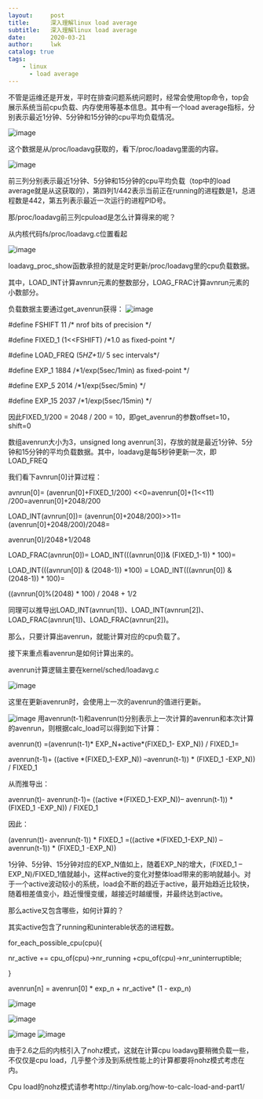 ```yaml
---
layout:     post
title:      深入理解linux load average
subtitle:   深入理解linux load average
date:       2020-03-21
author:     lwk
catalog: true
tags:
    - linux
	  - load average
---
```

不管是运维还是开发，平时在排查问题系统问题时，经常会使用top命令，top会展示系统当前cpu负载、内存使用等基本信息。其中有一个load average指标，分别表示最近1分钟、5分钟和15分钟的cpu平均负载情况。


![image](https://user-images.githubusercontent.com/36918717/177022349-fec9ae11-64d9-4129-ae3d-28036a872ce0.png)


这个数据是从/proc/loadavg获取的，看下/proc/loadavg里面的内容。


![image](https://user-images.githubusercontent.com/36918717/177022353-95f154bd-bcd8-4915-a3b9-f5b005b7aa12.png)


前三列分别表示最近1分钟、5分钟和15分钟的cpu平均负载（top中的load average就是从这获取的），第四列1/442表示当前正在running的进程数是1，总进程数是442，第五列表示最近一次运行的进程PID号。

那/proc/loadavg前三列cpuload是怎么计算得来的呢？

从内核代码fs/proc/loadavg.c位置看起

![image](https://user-images.githubusercontent.com/36918717/177022356-5dca4f37-870b-401b-9f92-6acee79775d5.png)

loadavg_proc_show函数承担的就是定时更新/proc/loadavg里的cpu负载数据。

其中，LOAD_INT计算avnrun元素的整数部分，LOAG_FRAC计算avnrun元素的小数部分。

负载数据主要通过get_avenrun获得：
![image](https://user-images.githubusercontent.com/36918717/177022360-e3db35b5-1c64-4cd0-8d7c-3abacbd36cb7.png)

#define FSHIFT            11           /* nrof bits of precision */

#define FIXED_1           (1<<FSHIFT)   /*1.0 as fixed-point */

#define LOAD_FREQ    (5*HZ+1)/* 5 sec intervals*/

#define EXP_1              1884              /*1/exp(5sec/1min) as fixed-point */

#define EXP_5              2014              /*1/exp(5sec/5min) */

#define EXP_15            2037              /*1/exp(5sec/15min) */

 

因此FIXED_1/200 = 2048 / 200 = 10，即get_avenrun的参数offset=10，shift=0

数组avenrun大小为3，unsigned long avenrun[3]，存放的就是最近1分钟、5分钟和15分钟的平均负载数据。其中，loadavg是每5秒钟更新一次，即LOAD_FREQ

我们看下avnrun[0]计算过程：

avnrun[0]= (avenrun[0]+FIXED_1/200) <<0=avenrun[0]+(1<<11) /200=avenrun[0]+2048/200

LOAD_INT(avnrun[0])= (avenrun[0]+2048/200)>>11=(avenrun[0]+2048/200)/2048=

avenrun[0]/2048+1/2048

LOAD_FRAC(avnrun[0])= LOAD_INT(((avnrun[0])& (FIXED_1-1)) * 100)=

LOAD_INT(((avnrun[0]) & (2048-1)) *100) = LOAD_INT(((avnrun[0]) & (2048-1)) * 100)=

((avnrun[0]%(2048) * 100) / 2048 + 1/2

 

同理可以推导出LOAD_INT(avnrun[1])、LOAD_INT(avnrun[2])、LOAD_FRAC(avnrun[1])、LOAD_FRAC(avnrun[2])。

那么，只要计算出avenrun，就能计算对应的cpu负载了。

接下来重点看avenrun是如何计算出来的。

avenrun计算逻辑主要在kernel/sched/loadavg.c

![image](https://user-images.githubusercontent.com/36918717/177022371-ec5037c8-e5e0-496d-9094-34abb43f13b2.png)

这里在更新avenrun时，会使用上一次的avenrun的值进行更新。

![image](https://user-images.githubusercontent.com/36918717/177022374-a0051cc5-ba11-41e2-933a-3ce9ea43fa8f.png)
用avenrun(t-1)和avenrun(t)分别表示上一次计算的avenrun和本次计算的avenrun，则根据calc_load可以得到如下计算：

avenrun(t) =(avenrun(t-1)* EXP_N+active*(FIXED_1- EXP_N)) / FIXED_1=

avenrun(t-1)+ ((active *(FIXED_1-EXP_N)) –avenrun(t-1)) * (FIXED_1 -EXP_N)) / FIXED_1

从而推导出：

avenrun(t)- avenrun(t-1)= ((active *(FIXED_1-EXP_N))– avenrun(t-1)) * (FIXED_1 -EXP_N)) / FIXED_1

因此：

(avenrun(t)- avenrun(t-1)) * FIXED_1 =((active *(FIXED_1-EXP_N)) – avenrun(t-1)) * (FIXED_1 -EXP_N))

1分钟、5分钟、15分钟对应的EXP_N值如上，随着EXP_N的增大，(FIXED_1 – EXP_N)/FIXED_1值就越小，这样active的变化对整体load带来的影响就越小。对于一个active波动较小的系统，load会不断的趋近于active，最开始趋近比较快，随着相差值变小，趋近慢慢变缓，越接近时越缓慢，并最终达到active。

那么active又包含哪些，如何计算的？

其实active包含了running和uninterable状态的进程数。

for_each_possible_cpu(cpu){

   nr_active += cpu_of(cpu)->nr_running +cpu_of(cpu)->nr_uninterruptible;

}

avenrun[n] = avenrun[0] * exp_n + nr_active* (1 - exp_n)


![image](https://user-images.githubusercontent.com/36918717/177022380-c8d2b8ea-bb17-49e2-af39-390a55a1b60b.png)

![image](https://user-images.githubusercontent.com/36918717/177022382-0be3f880-d846-4249-84b1-f5a81e044e6a.png)

![image](https://user-images.githubusercontent.com/36918717/177022385-37b0ec91-b75a-4c8a-bbbf-43085aedb34c.png)
![image](https://user-images.githubusercontent.com/36918717/177022387-932a14e2-c089-4edf-8058-7e2dcfa23293.png)

由于2.6之后的内核引入了nohz模式，这就在计算cpu loadavg要稍微负载一些，不仅仅是cpu load，几乎整个涉及到系统性能上的计算都要将nohz模式考虑在内。

Cpu load的nohz模式请参考http://tinylab.org/how-to-calc-load-and-part1/










